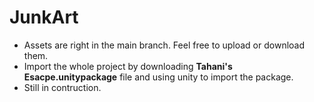 # JunkArt
- Assets are right in the main branch. Feel free to upload or download them.
- Import the whole project by downloading **Tahani's Esacpe.unitypackage** file and using unity to import the package.
- Still in contruction.
